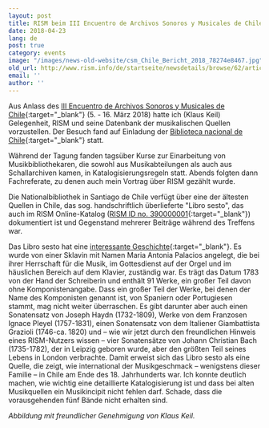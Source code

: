 ```yaml
---
layout: post
title: RISM beim III Encuentro de Archivos Sonoros y Musicales de Chile
date: 2018-04-23
lang: de
post: true
category: events
image: "/images/news-old-website/csm_Chile_Bericht_2018_78274e8467.jpg"
old_url: http://www.rism.info/de/startseite/newsdetails/browse/62/article/64/rism-at-the-iii-encuentro-de-archivos-sonoros-y-musicales-de-chile.html
email: ''
author: ''
---
```



Aus Anlass des [III Encuentro de Archivos Sonoros y Musicales de Chile](https://jornadasams.wixsite.com/inicio){:target="_blank"} (5. - 16. März 2018) hatte ich (Klaus Keil) Gelegenheit, RISM und seine Datenbank der musikalischen Quellen vorzustellen. Der Besuch fand auf Einladung der [Biblioteca nacional de Chile](http://www.bibliotecanacional.cl/){:target="_blank"} statt.

Während der Tagung fanden tagsüber Kurse zur Einarbeitung von Musikbibliothekaren, die sowohl aus Musikabteilungen als auch aus Schallarchiven kamen, in Katalogisierungsregeln statt. Abends folgten dann Fachreferate, zu denen auch mein Vortrag über RISM gezählt wurde.

Die Nationalbibliothek in Santiago de Chile verfügt über eine der ältesten Quellen in Chile, das sog. handschriftlich überlieferte "Libro sesto", das auch im RISM Online-Katalog ([RISM ID no. 390000001](https://opac.rism.info/search?id=390000001){:target="_blank"}) dokumentiert ist und Gegenstand mehrerer Beiträge während des Treffens war.

Das Libro sesto hat eine [interessante Geschichte](/press_reviews/2016/02/25/18thcentury-music-manuscript-libro-sesto-tells-of.html){:target="_blank"}. Es wurde von einer Sklavin mit Namen Maria Antonia Palacios angelegt, die bei ihrer Herrschaft für die Musik, im Gottesdienst auf der Orgel und im häuslichen Bereich auf dem Klavier, zuständig war. Es trägt das Datum 1783 von der Hand der Schreiberin und enthält 91 Werke, ein großer Teil davon ohne Komponistenangabe. Dass ein großer Teil der Werke, bei denen der Name des Komponisten genannt ist, von Spaniern oder Portugiesen stammt, mag nicht weiter überraschen. Es gibt darunter aber auch einen Sonatensatz von Joseph Haydn (1732-1809), Werke von dem Franzosen Ignace Pleyel (1757-1831), einen Sonatensatz von dem Italiener Giambattista Grazioli (1746-ca. 1820) und – wie wir jetzt durch den freundlichen Hinweis eines RISM-Nutzers wissen – vier Sonatensätze von Johann Christian Bach (1735-1782), der in Leipzig geboren wurde, aber den größten Teil seines Lebens in London verbrachte. Damit erweist sich das Libro sesto als eine Quelle, die zeigt, wie international der Musikgeschmack – wenigstens dieser Familie – in Chile am Ende des 18. Jahrhunderts war. Ich konnte deutlich machen, wie wichtig eine detaillierte Katalogisierung ist und dass bei alten Musikquellen ein Musikincipit nicht fehlen darf. Schade, dass die vorausgehenden fünf Bände nicht erhalten sind.



_Abbildung mit freundlicher Genehmigung von Klaus Keil._

